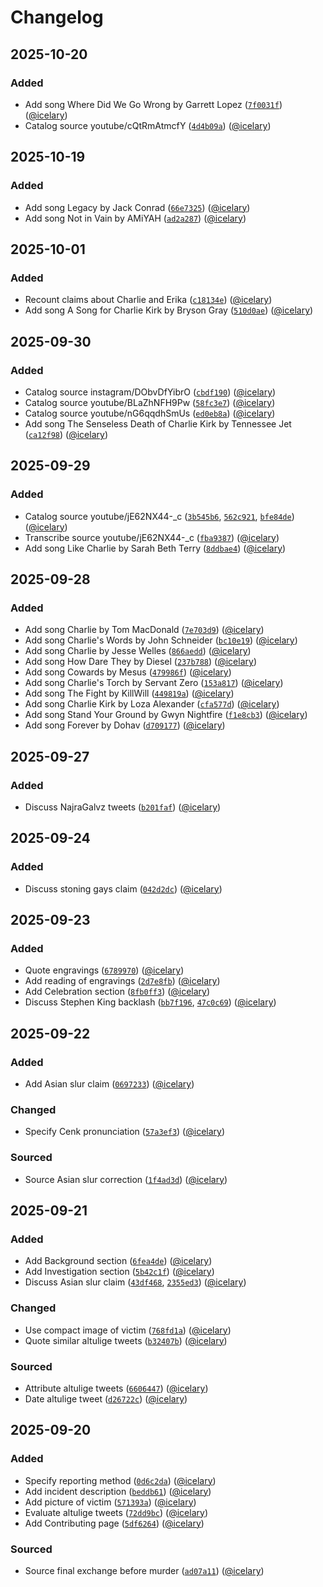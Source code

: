 # Changelog

## 2025-10-20

### Added

- Add song Where Did We Go Wrong by Garrett Lopez ([`7f0031f`](https://github.com/icelary/kirk/commit/7f0031f131119ad84f0ec0ff8ec00c4c3c398cf4)) ([@icelary](https://github.com/icelary))
- Catalog source youtube/cQtRmAtmcfY ([`4d4b09a`](https://github.com/icelary/kirk/commit/4d4b09a7bc1b32fdd0b57cd6cd24ff997e6c056b)) ([@icelary](https://github.com/icelary))

## 2025-10-19

### Added

- Add song Legacy by Jack Conrad ([`66e7325`](https://github.com/icelary/kirk/commit/66e73258282b5da10cd6c645996e9211f71f1247)) ([@icelary](https://github.com/icelary))
- Add song Not in Vain by AMiYAH ([`ad2a287`](https://github.com/icelary/kirk/commit/ad2a287deae056a45764c8f1ff0426f1d2b0dbb3)) ([@icelary](https://github.com/icelary))

## 2025-10-01

### Added

- Recount claims about Charlie and Erika ([`c18134e`](https://github.com/icelary/kirk/commit/c18134eb06112cb2e790aff9c8060bfd4c40b08a)) ([@icelary](https://github.com/icelary))
- Add song A Song for Charlie Kirk by Bryson Gray ([`510d0ae`](https://github.com/icelary/kirk/commit/510d0ae15c0e73690ffc9a655ced0eb464e74773)) ([@icelary](https://github.com/icelary))

## 2025-09-30

### Added

- Catalog source instagram/DObvDfYibrO ([`cbdf190`](https://github.com/icelary/kirk/commit/cbdf1905d8862aa6874d6616acb9b939646d1452)) ([@icelary](https://github.com/icelary))
- Catalog source youtube/BLaZhNFH9Pw ([`58fc3e7`](https://github.com/icelary/kirk/commit/58fc3e77c574607a185fbf6d9b1813c7dd05ce3e)) ([@icelary](https://github.com/icelary))
- Catalog source youtube/nG6qqdhSmUs ([`ed0eb8a`](https://github.com/icelary/kirk/commit/ed0eb8a2c82ca599cb69e5feaf9e079635ec33e3)) ([@icelary](https://github.com/icelary))
- Add song The Senseless Death of Charlie Kirk by Tennessee Jet ([`ca12f98`](https://github.com/icelary/kirk/commit/ca12f98671e3627f35720f3729b5c2fe757a157c)) ([@icelary](https://github.com/icelary))

## 2025-09-29

### Added

- Catalog source youtube/jE62NX44-_c ([`3b545b6`](https://github.com/icelary/kirk/commit/3b545b6f696a249577f1bd2180056124e366a325), [`562c921`](https://github.com/icelary/kirk/commit/562c921f6df5ae4b0e6b2f38bb2fe156739d7260), [`bfe84de`](https://github.com/icelary/kirk/commit/bfe84de568f96a3c82b7e607f3e82fe3f6efec83)) ([@icelary](https://github.com/icelary))
- Transcribe source youtube/jE62NX44-_c ([`fba9387`](https://github.com/icelary/kirk/commit/fba93878c6b7bcf1b862b333afe365e6f582510c)) ([@icelary](https://github.com/icelary))
- Add song Like Charlie by Sarah Beth Terry ([`8ddbae4`](https://github.com/icelary/kirk/commit/8ddbae4c932b324b7d67e871f5f6d23ff07d9d37)) ([@icelary](https://github.com/icelary))

## 2025-09-28

### Added

- Add song Charlie by Tom MacDonald ([`7e703d9`](https://github.com/icelary/kirk/commit/7e703d9ba0cc8b29b7899622303b2dfbc726ea65)) ([@icelary](https://github.com/icelary))
- Add song Charlie's Words by John Schneider ([`bc10e19`](https://github.com/icelary/kirk/commit/bc10e1985bc1dbe8e651c41fa4f29356bb8db2a8)) ([@icelary](https://github.com/icelary))
- Add song Charlie by Jesse Welles ([`866aedd`](https://github.com/icelary/kirk/commit/866aedd212bf9b1f5ba5edbe2f445441f240690a)) ([@icelary](https://github.com/icelary))
- Add song How Dare They by Diesel ([`237b788`](https://github.com/icelary/kirk/commit/237b788e5a0822263a400f3c9b77361e4f82feb2)) ([@icelary](https://github.com/icelary))
- Add song Cowards by Mesus ([`479986f`](https://github.com/icelary/kirk/commit/479986f6856a7030d88ec83ceb6c9c3fe3b64eba)) ([@icelary](https://github.com/icelary))
- Add song Charlie's Torch by Servant Zero ([`153a817`](https://github.com/icelary/kirk/commit/153a817c9a082736c9e61091d9a2fb1f5de911c6)) ([@icelary](https://github.com/icelary))
- Add song The Fight by KillWill ([`449819a`](https://github.com/icelary/kirk/commit/449819afd0a20fe1a514fbca10881563251b3e2d)) ([@icelary](https://github.com/icelary))
- Add song Charlie Kirk by Loza Alexander ([`cfa577d`](https://github.com/icelary/kirk/commit/cfa577dcc8dfbf758416c8b1bfb4f49c5ea8f415)) ([@icelary](https://github.com/icelary))
- Add song Stand Your Ground by Gwyn Nightfire ([`f1e8cb3`](https://github.com/icelary/kirk/commit/f1e8cb3943e135a7bdbd60dad9c25724c65165b4)) ([@icelary](https://github.com/icelary))
- Add song Forever by Dohav ([`d709177`](https://github.com/icelary/kirk/commit/d709177e47bbab06c9462161c8ca0b3558cbf428)) ([@icelary](https://github.com/icelary))

## 2025-09-27

### Added

- Discuss NajraGalvz tweets ([`b201faf`](https://github.com/icelary/kirk/commit/b201fafb2dec3a57e720c4c6bda8654a868d72db)) ([@icelary](https://github.com/icelary))

## 2025-09-24

### Added

- Discuss stoning gays claim ([`042d2dc`](https://github.com/icelary/kirk/commit/042d2dc56cd6cec2a4813cc23a89657f4bccaee8)) ([@icelary](https://github.com/icelary))

## 2025-09-23

### Added

- Quote engravings ([`6789970`](https://github.com/icelary/kirk/commit/6789970fd7ae3e6e2a255497096da5b4f7f966fe)) ([@icelary](https://github.com/icelary))
- Add reading of engravings ([`2d7e8fb`](https://github.com/icelary/kirk/commit/2d7e8fb2139d2facd4ca6e27bc6a4496bcc0197a)) ([@icelary](https://github.com/icelary))
- Add Celebration section ([`8fb0ff3`](https://github.com/icelary/kirk/commit/8fb0ff3de6dc751209da3d024c2d3b9990cd75fb)) ([@icelary](https://github.com/icelary))
- Discuss Stephen King backlash ([`bb7f196`](https://github.com/icelary/kirk/commit/bb7f1967f762b6fa71c365eb067f98a21a37c0ec), [`47c0c69`](https://github.com/icelary/kirk/commit/47c0c692fd3b20a3d87426d65691d821368516f2)) ([@icelary](https://github.com/icelary))

## 2025-09-22

### Added

- Add Asian slur claim ([`0697233`](https://github.com/icelary/kirk/commit/0697233b882d1bfabf903ec20449b55498b16998)) ([@icelary](https://github.com/icelary))

### Changed

- Specify Cenk pronunciation ([`57a3ef3`](https://github.com/icelary/kirk/commit/57a3ef3849e36f4a6ca79d2577712d0c30481aba)) ([@icelary](https://github.com/icelary))

### Sourced

- Source Asian slur correction ([`1f4ad3d`](https://github.com/icelary/kirk/commit/1f4ad3db428f0b983ec0c0a4e4b879b93880e1cd)) ([@icelary](https://github.com/icelary))

## 2025-09-21

### Added

- Add Background section ([`6fea4de`](https://github.com/icelary/kirk/commit/6fea4dec3c026d3a7602a64725546dd91941c778)) ([@icelary](https://github.com/icelary))
- Add Investigation section ([`5b42c1f`](https://github.com/icelary/kirk/commit/5b42c1fc3363ffc7ed293b0566b71af8055cdc57)) ([@icelary](https://github.com/icelary))
- Discuss Asian slur claim ([`43df468`](https://github.com/icelary/kirk/commit/43df468992eaf77b72747518e5faf40aefdb0d0c), [`2355ed3`](https://github.com/icelary/kirk/commit/2355ed310525abd4393294a576d5d053d83380fc)) ([@icelary](https://github.com/icelary))

### Changed

- Use compact image of victim ([`768fd1a`](https://github.com/icelary/kirk/commit/768fd1a54d94f877394b4c2808de40b134a57dd4)) ([@icelary](https://github.com/icelary))
- Quote similar altulige tweets ([`b32407b`](https://github.com/icelary/kirk/commit/b32407b03e92fc526ee984132c1a6113638567ef)) ([@icelary](https://github.com/icelary))

### Sourced

- Attribute altulige tweets ([`6606447`](https://github.com/icelary/kirk/commit/6606447de002508a1619737dea9fa0bd6e61ca14)) ([@icelary](https://github.com/icelary))
- Date altulige tweet ([`d26722c`](https://github.com/icelary/kirk/commit/d26722cea04f107ed35f947bc8def7385a5cd353)) ([@icelary](https://github.com/icelary))

## 2025-09-20

### Added

- Specify reporting method ([`0d6c2da`](https://github.com/icelary/kirk/commit/0d6c2da047c78a8e264073c1bfb120464f46d3ef)) ([@icelary](https://github.com/icelary))
- Add incident description ([`beddb61`](https://github.com/icelary/kirk/commit/beddb6134524464f754b59b3429e5cbf26a21c20)) ([@icelary](https://github.com/icelary))
- Add picture of victim ([`571393a`](https://github.com/icelary/kirk/commit/571393a103012584c2d32f17b52c4fe55e481c68)) ([@icelary](https://github.com/icelary))
- Evaluate altulige tweets ([`72dd9bc`](https://github.com/icelary/kirk/commit/72dd9bcddd638f250523e4344415e37c9b7c00fd)) ([@icelary](https://github.com/icelary))
- Add Contributing page ([`5df6264`](https://github.com/icelary/kirk/commit/5df6264e0dd468fb2dcf1bba9b981ec5e94a9143)) ([@icelary](https://github.com/icelary))

### Sourced

- Source final exchange before murder ([`ad07a11`](https://github.com/icelary/kirk/commit/ad07a114d870216f0d2eca67f7eda4fcc700bb3f)) ([@icelary](https://github.com/icelary))
